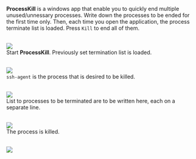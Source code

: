 **ProcessKill** is a windows app that enable you to quickly end multiple
unused/unnessary processes. Write down the processes to be ended for the first
time only. Then, each time you open the application, the process terminate list
is loaded. Press `Kill` to end all of them. 
<br>
<br>


![](Results/00.png)<br>
Start **ProcessKill**. Previously set termination list is loaded.
<br>
<br>

![](Results/01.png)<br>
`ssh-agent` is the process that is desired to be killed.
<br>
<br>

![](Results/02.png)<br>
List to processes to be terminated are to be written here, each on a separate line.
<br>
<br>

![](Results/03.png)<br>
The process is killed.
<br>
<br>

![](https://ga-beacon.deno.dev/G-RC63DPBH3P:SH3Eq-NoQ9mwgYeHWxu7cw/github.com/nodef/process-kill.windows)
